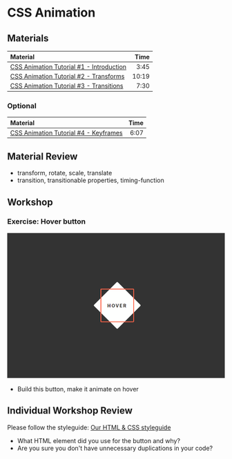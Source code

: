 # CSS Animation

## Materials
| Material | Time |
|:---------|-----:|
| [CSS Animation Tutorial #1 - Introduction](https://www.youtube.com/watch?v=jgw82b5Y2MU) | 3:45 |
| [CSS Animation Tutorial #2 - Transforms](https://www.youtube.com/watch?v=PH35-BDak0M) | 10:19 |
| [CSS Animation Tutorial #3 - Transitions](https://www.youtube.com/watch?v=oYlJR4Le228 ) | 7:30 |

### Optional
| Material | Time |
|:---------|-----:|
| [CSS Animation Tutorial #4 - Keyframes](https://www.youtube.com/watch?v=jgw82b5Y2MU) | 6:07 |

## Material Review
- transform, rotate, scale, translate
- transition, transitionable properties, timing-function

## Workshop
### Exercise: Hover button
![hover button](hover-btn.gif)
- Build this button, make it animate on hover

## Individual Workshop Review
Please follow the styleguide: [Our HTML & CSS styleguide](../../styleguide/html-css.md)

- What HTML element did you use for the button and why?
- Are you sure you don't have unnecessary duplications in your code?
